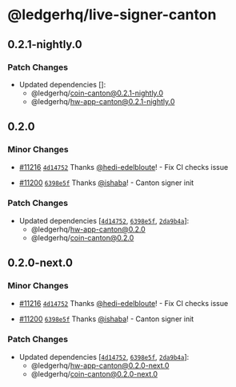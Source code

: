 # @ledgerhq/live-signer-canton

## 0.2.1-nightly.0

### Patch Changes

- Updated dependencies []:
  - @ledgerhq/coin-canton@0.2.1-nightly.0
  - @ledgerhq/hw-app-canton@0.2.1-nightly.0

## 0.2.0

### Minor Changes

- [#11216](https://github.com/LedgerHQ/ledger-live/pull/11216) [`4d14752`](https://github.com/LedgerHQ/ledger-live/commit/4d14752360435f27f07768302a715cd2f39f59ac) Thanks [@hedi-edelbloute](https://github.com/hedi-edelbloute)! - Fix CI checks issue

- [#11200](https://github.com/LedgerHQ/ledger-live/pull/11200) [`6398e5f`](https://github.com/LedgerHQ/ledger-live/commit/6398e5f90bd6ca5c1c4d850da731d4e7f020ea3a) Thanks [@ishaba](https://github.com/ishaba)! - Canton signer init

### Patch Changes

- Updated dependencies [[`4d14752`](https://github.com/LedgerHQ/ledger-live/commit/4d14752360435f27f07768302a715cd2f39f59ac), [`6398e5f`](https://github.com/LedgerHQ/ledger-live/commit/6398e5f90bd6ca5c1c4d850da731d4e7f020ea3a), [`2da9b4a`](https://github.com/LedgerHQ/ledger-live/commit/2da9b4a5dd9fec3fea188fc9fa107b2c3479d1be)]:
  - @ledgerhq/hw-app-canton@0.2.0
  - @ledgerhq/coin-canton@0.2.0

## 0.2.0-next.0

### Minor Changes

- [#11216](https://github.com/LedgerHQ/ledger-live/pull/11216) [`4d14752`](https://github.com/LedgerHQ/ledger-live/commit/4d14752360435f27f07768302a715cd2f39f59ac) Thanks [@hedi-edelbloute](https://github.com/hedi-edelbloute)! - Fix CI checks issue

- [#11200](https://github.com/LedgerHQ/ledger-live/pull/11200) [`6398e5f`](https://github.com/LedgerHQ/ledger-live/commit/6398e5f90bd6ca5c1c4d850da731d4e7f020ea3a) Thanks [@ishaba](https://github.com/ishaba)! - Canton signer init

### Patch Changes

- Updated dependencies [[`4d14752`](https://github.com/LedgerHQ/ledger-live/commit/4d14752360435f27f07768302a715cd2f39f59ac), [`6398e5f`](https://github.com/LedgerHQ/ledger-live/commit/6398e5f90bd6ca5c1c4d850da731d4e7f020ea3a), [`2da9b4a`](https://github.com/LedgerHQ/ledger-live/commit/2da9b4a5dd9fec3fea188fc9fa107b2c3479d1be)]:
  - @ledgerhq/hw-app-canton@0.2.0-next.0
  - @ledgerhq/coin-canton@0.2.0-next.0
